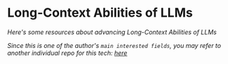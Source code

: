 # Long-Context Abilities of LLMs
*Here's some resources about advancing Long-Context Abilities of LLMs*


*Since this is one of the author's `main interested fields`, you may refer to another individual repo for this tech: [here](https://github.com/Strivin0311/long-llms-learning.git)* 